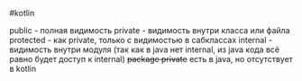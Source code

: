 #kotlin 

public - полная видимость
private - видимость внутри класса или файла
protected - как private, только с видимостью в сабклассах
internal - видимость внутри модуля (так как в java нет internal, из java кода всё равно будет доступ к internal)
~~package private~~ есть в java, но отсутствует в kotlin